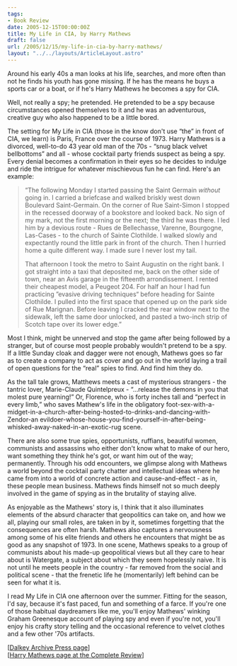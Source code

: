 ```yaml
---
tags:
- Book Review
date: 2005-12-15T00:00:00Z
title: My Life in CIA, by Harry Mathews 
draft: false
url: /2005/12/15/my-life-in-cia-by-harry-mathews/
layout: "../../layouts/ArticleLayout.astro"
---
```

Around his early 40s a man looks at his life, searches, and more often than not he finds his youth has gone missing. If he has the means he buys a sports car or a boat, or if he's Harry Mathews he becomes a spy for CIA.

Well, not really a spy; he pretended. He pretended to be a spy because circumstances opened themselves to it and he was an adventurous, creative guy who also happened to be a little bored.

The setting for My Life in CIA (those in the know don't use “the” in front of CIA, we learn) is Paris, France over the course of 1973. Harry Mathews is a divorced, well-to-do 43 year old man of the 70s - “snug black velvet bellbottoms” and all - whose cocktail party friends suspect as being a spy. Every denial becomes a confirmation in their eyes so he decides to indulge and ride the intrigue for whatever mischievous fun he can find. Here's an example:

> “The following Monday I started passing the Saint Germain _without_ going in. I carried a briefcase and walked briskly west down Boulevard Saint-Germain. On the corner of Rue Saint-Simon I stopped in the recessed doorway of a bookstore and looked back. No sign of my mark, not the first morning or the next; the third he was there. I led him by a devious route - Rues de Bellechasse, Varenne, Bourgogne, Las-Cases - to the church of Sainte Clothilde. I walked slowly and expectantly round the little park in front of the church. Then I hurried home a quite different way. I made sure I never lost my tail.  
>   
> That afternoon I took the metro to Saint Augustin on the right bank. I got straight into a taxi that deposited me, back on the other side of town, near an Avis garage in the fifteenth arrondissement. I rented their cheapest model, a Peugeot 204. For half an hour I had fun practicing ”evasive driving techniques“ before heading for Sainte Clothilde. I pulled into the first space that opened up on the park side of Rue Marignan. Before leaving I cracked the rear window next to the sidewalk, left the same door unlocked, and pasted a two-inch strip of Scotch tape over its lower edge.”

Most I think, might be unnerved and stop the game after being followed by a stranger, but of course most people probably wouldn't pretend to be a spy. If a little Sunday cloak and dagger were not enough, Mathews goes so far as to create a company to act as cover and go out in the world laying a trail of open questions for the “real” spies to find. And find him they do.

As the tall tale grows, Matthews meets a cast of mysterious strangers - the tantric lover, Marie-Claude Quintelpreux - “...release the demons in you that molest pure yearning!” Or, Florence, who is forty inches tall and “perfect in every limb,” who saves Mathew's life in the obligatory foot-sex-with-a-midget-in-a-church-after-being-hosted-to-drinks-and-dancing-with-Zendor-an evildoer-whose-house-you-find-yourself-in-after-being-whisked-away-naked-in-an-exotic-rug scene.

There are also some true spies, opportunists, ruffians, beautiful women, communists and assassins who either don't know what to make of our hero, want something they think he's got, or want him out of the way; permanently. Through his odd encounters, we glimpse along with Mathews a world beyond the cocktail party chatter and intellectual ideas where he came from into a world of concrete action and cause-and-effect - as in, these people mean business. Mathews finds himself not so much deeply involved in the game of spying as in the brutality of staying alive.

As enjoyable as the Mathews' story is, I think that it also illuminates elements of the absurd character that geopolitics can take on, and how we all, playing our small roles, are taken in by it, sometimes forgetting that the consequences are often harsh. Mathews also captures a nervousness among some of his elite friends and others he encounters that might be as good as any snapshot of 1973. In one scene, Mathews speaks to a group of communists about his made-up geopolitical views but all they care to hear about is Watergate, a subject about which they seem hopelessly naive. It is not until he meets people in the country - far removed from the social and political scene - that the frenetic life he (momentarily) left behind can be seen for what it is.

I read My Life in CIA one afternoon over the summer. Fitting for the season, I'd say, because it's fast paced, fun and something of a farce. If you're one of those habitual daydreamers like me, you'll enjoy Mathews' winking Graham Greenesque account of playing spy and even if you're not, you'll enjoy his crafty story telling and the occasional reference to velvet clothes and a few other '70s artifacts.

\[[Dalkey Archive Press page](http://www.centerforbookculture.org/dalkey/backlist/mathews.html#my%20life)\]  
\[[Harry Mathews page at the Complete Review](http://www.complete-review.com/authors/mathewsh.htm)\]